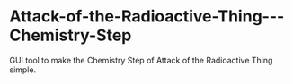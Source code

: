 # Attack-of-the-Radioactive-Thing---Chemistry-Step
GUI tool to make the Chemistry Step of Attack of the Radioactive Thing simple. 
